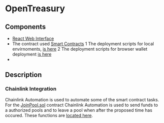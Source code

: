 # OpenTreasury

## Components

- [React Web Interface](/lib/ui-001)
- The contract used [Smart Contracts](lib/contracts)
    1 The deployment scripts for local envirnoments, [is here](lib/contracts/scripts)
    2 The deployment scripts for browser wallet deployment [is here](lib/web-ui/ui-001/src/blockchain)
 - 

## Description

### Chainlink Integration

Chainlink Automation is used to automate some of the smart contract tasks.
For the [JoinPool.sol](lib/contracts/policy/JoinPool.sol) contract Chainlink Automation is used to send funds to a authorized pools and to leave a pool when after the proposed time has occured. These functions are [located here](lib/contracts/policy/JoinPool.sol#L).
